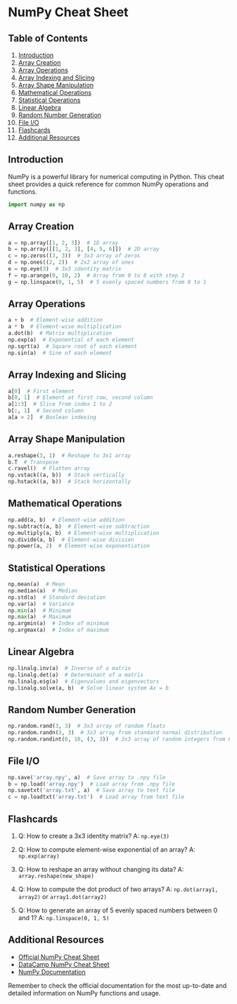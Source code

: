 # NumPy Cheat Sheet

## Table of Contents
1. [Introduction](#introduction)
2. [Array Creation](#array-creation)
3. [Array Operations](#array-operations)
4. [Array Indexing and Slicing](#array-indexing-and-slicing)
5. [Array Shape Manipulation](#array-shape-manipulation)
6. [Mathematical Operations](#mathematical-operations)
7. [Statistical Operations](#statistical-operations)
8. [Linear Algebra](#linear-algebra)
9. [Random Number Generation](#random-number-generation)
10. [File I/O](#file-io)
11. [Flashcards](#flashcards)
12. [Additional Resources](#additional-resources)

## Introduction

NumPy is a powerful library for numerical computing in Python. This cheat sheet provides a quick reference for common NumPy operations and functions.

```python
import numpy as np
```

## Array Creation

```python
a = np.array([1, 2, 3])  # 1D array
b = np.array([[1, 2, 3], [4, 5, 6]])  # 2D array
c = np.zeros((3, 3))  # 3x3 array of zeros
d = np.ones((2, 2))  # 2x2 array of ones
e = np.eye(3)  # 3x3 identity matrix
f = np.arange(0, 10, 2)  # Array from 0 to 8 with step 2
g = np.linspace(0, 1, 5)  # 5 evenly spaced numbers from 0 to 1
```

## Array Operations

```python
a + b  # Element-wise addition
a * b  # Element-wise multiplication
a.dot(b)  # Matrix multiplication
np.exp(a)  # Exponential of each element
np.sqrt(a)  # Square root of each element
np.sin(a)  # Sine of each element
```

## Array Indexing and Slicing

```python
a[0]  # First element
b[0, 1]  # Element at first row, second column
a[1:3]  # Slice from index 1 to 2
b[:, 1]  # Second column
a[a > 2]  # Boolean indexing
```

## Array Shape Manipulation

```python
a.reshape(3, 1)  # Reshape to 3x1 array
b.T  # Transpose
c.ravel()  # Flatten array
np.vstack((a, b))  # Stack vertically
np.hstack((a, b))  # Stack horizontally
```

## Mathematical Operations

```python
np.add(a, b)  # Element-wise addition
np.subtract(a, b)  # Element-wise subtraction
np.multiply(a, b)  # Element-wise multiplication
np.divide(a, b)  # Element-wise division
np.power(a, 2)  # Element-wise exponentiation
```

## Statistical Operations

```python
np.mean(a)  # Mean
np.median(a)  # Median
np.std(a)  # Standard deviation
np.var(a)  # Variance
np.min(a)  # Minimum
np.max(a)  # Maximum
np.argmin(a)  # Index of minimum
np.argmax(a)  # Index of maximum
```

## Linear Algebra

```python
np.linalg.inv(a)  # Inverse of a matrix
np.linalg.det(a)  # Determinant of a matrix
np.linalg.eig(a)  # Eigenvalues and eigenvectors
np.linalg.solve(a, b)  # Solve linear system Ax = b
```

## Random Number Generation

```python
np.random.rand(3, 3)  # 3x3 array of random floats
np.random.randn(3, 3)  # 3x3 array from standard normal distribution
np.random.randint(0, 10, (3, 3))  # 3x3 array of random integers from 0 to 9
```

## File I/O

```python
np.save('array.npy', a)  # Save array to .npy file
b = np.load('array.npy')  # Load array from .npy file
np.savetxt('array.txt', a)  # Save array to text file
c = np.loadtxt('array.txt')  # Load array from text file
```

## Flashcards

1. Q: How to create a 3x3 identity matrix?
   A: `np.eye(3)`

2. Q: How to compute element-wise exponential of an array?
   A: `np.exp(array)`

3. Q: How to reshape an array without changing its data?
   A: `array.reshape(new_shape)`

4. Q: How to compute the dot product of two arrays?
   A: `np.dot(array1, array2)` or `array1.dot(array2)`

5. Q: How to generate an array of 5 evenly spaced numbers between 0 and 1?
   A: `np.linspace(0, 1, 5)`

## Additional Resources

- [Official NumPy Cheat Sheet](https://numpy.org/doc/stable/user/numpy-for-matlab-users.html)
- [DataCamp NumPy Cheat Sheet](https://www.datacamp.com/community/blog/python-numpy-cheat-sheet)
- [NumPy Documentation](https://numpy.org/doc/stable/)

Remember to check the official documentation for the most up-to-date and detailed information on NumPy functions and usage.
